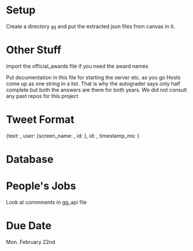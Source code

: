 
Setup
=====

Create a directory `gg` and put the extracted json files from canvas in it.

Other Stuff
===========

import the official_awards file if you need the award names

Put documentation in this file for starting the server etc. as you go
Hosts come up as one string in a list. That is why the autograder says only half complete but both the answers are there for both years.
We did not consult any past repos for this project


Tweet Format
============

{text: , user: {screen_name: , id: }, id: , timestamp_ms: }


Database
========


People's Jobs
=============

Look at commments in gg_api file


Due Date
========

Mon. February 22nd
